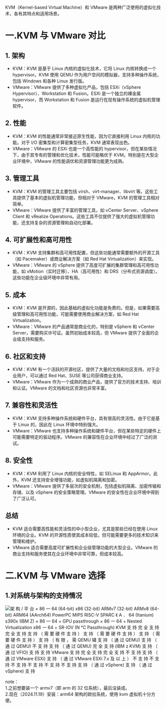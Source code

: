 KVM（Kernel-based Virtual Machine）和 VMware 是两种广泛使用的虚拟化技术，各有其特点和适用场景。
 
# 一.KVM 与 VMware 对比

## 1. 架构

- KVM：KVM 是基于 Linux 内核的虚拟化技术，它将 Linux 内核转换成一个 hypervisor。KVM 使用 QEMU 作为用户空间的模拟器，支持多种操作系统，包括 Windows 和各种 Linux 发行版。
- VMware：VMware 提供了多种虚拟化产品，包括 ESXi（vSphere Hypervisor）、Workstation 和 Fusion。ESXi 是一个独立的裸金属 hypervisor，而 Workstation 和 Fusion 是运行在现有操作系统的虚拟机管理软件。
 
## 2. 性能

- KVM：KVM 的性能通常非常接近原生性能，因为它直接利用 Linux 内核的功能。对于 I/O 密集型和计算密集型任务，KVM 通常表现出色。
- VMware：VMware 的 ESXi 也是一个高性能的 hypervisor，但在某些情况下，由于其专有的管理和优化技术，性能可能略优于 KVM。特别是在大型企业环境中，VMware 的性能调优和资源管理功能更为成熟。
 
## 3. 管理工具

- KVM：KVM 的管理工具主要包括 virsh、virt-manager、libvirt 等。这些工具提供了基本的虚拟机管理功能，但相对于 VMware，KVM 的管理工具相对简单。
- VMware：VMware 提供了丰富的管理工具，如 vCenter Server、vSphere Client 和 vRealize Operations。这些工具不仅提供了强大的虚拟机管理功能，还支持复杂的资源管理和自动化部署。
 
## 4. 可扩展性和高可用性

- KVM：KVM 支持集群和高可用性配置，但这些功能通常需要额外的开源工具（如 Pacemaker）或商业解决方案（如 Red Hat Virtualization）来实现。
- VMware：VMware 的 vSphere 提供了高度可扩展的集群管理和高可用性功能，如 vMotion（实时迁移）、HA（高可用性）和 DRS（分布式资源调度）。这些功能在企业级环境中非常有用。
 
## 5. 成本

- KVM：KVM 是开源的，因此基础的虚拟化功能是免费的。但是，如果需要高级管理和高可用性功能，可能需要使用商业解决方案，如 Red Hat Virtualization。
- VMware：VMware 的产品通常是商业化的，特别是 vSphere 和 vCenter Server，需要购买许可证。虽然初始成本较高，但 VMware 提供了全面的企业级支持和服务。
 
## 6. 社区和支持

- KVM：KVM 有一个活跃的开源社区，提供了大量的文档和社区支持。对于企业用户，可以通过 Red Hat、SUSE 等公司获得商业支持。
- VMware：VMware 作为一个成熟的商业产品，提供了官方的技术支持、培训和认证。VMware 的文档和社区资源也非常丰富。
 
## 7. 兼容性和灵活性

- KVM：KVM 支持多种操作系统和硬件平台，具有很高的灵活性。由于它是基于 Linux 的，因此在 Linux 环境中特别强大。
- VMware：VMware 也支持多种操作系统和硬件平台，但在某些特定的硬件上可能需要特定的驱动程序。VMware 的兼容性在企业环境中经过了广泛的测试。
 
## 8. 安全性

- KVM：KVM 利用了 Linux 内核的安全特性，如 SELinux 和 AppArmor。此外，KVM 还支持安全增强功能，如虚拟机隔离和加密。
- VMware：VMware 提供了多层次的安全机制，包括虚拟机隔离、加密传输和存储、以及 vSphere 的安全策略管理。VMware 的安全性在企业环境中得到了广泛认可。
 
## 总结

- KVM 适合需要高性能和灵活性的中小型企业，尤其是那些已经在使用 Linux 环境的企业。KVM 的开源性质使其成本较低，但可能需要更多的技术知识来管理和维护。
- VMware 适合需要高度可扩展性和企业级管理功能的大型企业。VMware 的商业支持和服务使其在企业环境中非常可靠，但成本较高。
    
# 二.KVM 与 VMware 选择

## 1.对系统与架构的支持情况

![架 构 / 平 台 × 86 一 64 (64-bit) x86 (32-bit) ARMv7 (32-bit) ARMv8 (64-bit) ARM64 (AArch64) PowerPC MIPS RISC-V SPARC 《 A ． 64 (Itanium) s390x (IBM Z) × 86 一 64 + GPU passthrough × 86 一 64 + Nested Virtualization x86 一 64 + SR-IOV (N ℃ Passthrough) KVM 支 持 完 全 支 持 完 全 支 持 支 持 （ 需 要 硬 件 支 持 ） 支 持 （ 需 要 硬 件 支 持 ） 支 持 （ 需 要 硬 件 支 持 ） 支 持 （ 有 限 ， 需 QEMU 辅 支 持 （ 通 过 QEMU) 支 持 （ 通 过 QEMU) 不 支 持 支 持 （ 通 过 QEMU) 完 全 支 持 (IBM z KVM) 支 持 （ 通 过 VFIO) 支 持 支 持 VMware 支 持 完 全 支 持 完 全 支 持 不 支 持 支 持 （ 通 过 VMware ESXi) 支 持 （ 通 过 VMware ESXi 7.x 及 以 上 ） 不 支 持 不 支 持 不 支 持 不 支 持 不 支 持 不 支 持 支 持 （ 通 过 vSphere) 支 持 （ 通 过 vSphere) 支 持 ](Exported%20image%2020250328133621-0.png)

note：  
1.之前想要装一个 armv7（即 arm 的 32 位系统），最后没装成。  
2.现在（2024.11.19）安装：arm64 架构的欧拉系统，使用 kvm 虚拟机十分方便。